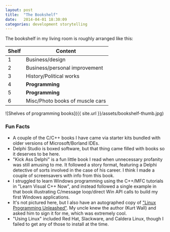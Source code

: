 ```yaml
---
layout: post
title:  "The Bookshelf"
date:   2014-04-01 18:30:09
categories: development storytelling
---
```


The bookshelf in my living room is roughly arranged like this:

| Shelf | Content |
| --- | --- |
| 1 | Business/design |
| 2 | Business/personal improvement |
| 3 | History/Political works |
| 4 | **Programming** |
| 5 | **Programming** |
| 6 | Misc/Photo books of muscle cars |

![Shelves of programming books]({{ site.url }}/assets/bookshelf-thumb.jpg)

### Fun Facts ###

* A couple of the C/C++ books I have came via starter kits bundled with older versions of Microsoft/Borland IDEs.
* Delphi Studio is boxed software, but that thing came filled with books so it deserves to be here.
* "Kick Ass Delphi" is a fun little book I read when unnecessary profanity was still amusing to me. It followed a story format, featuring  a Delphi detective of sorts involved in the case of his career. I think I made a couple of screensavers with info from this book.
* I struggled to learn Windows programming using the C++/MFC tutorials in "Learn Visual C++ Now", and instead followed a single example in that book illustrating C/message loop/direct Win API calls to build my first Windows applications.
* It's not pictured here, but I also have an autographed copy of ["Linux Programming Unleashed"](http://smile.amazon.com/Linux-Programming-Unleashed-Kurt-Wall/dp/0672320215/ref=la_B001IQZK00_1_4?s=books&ie=UTF8&qid=1396410006&sr=1-4). My uncle knew the author (Kurt Wall) and asked him to sign it for me, which was extremely cool.
* "Using Linux" included Red Hat, Slackware, and Caldera Linux, though I failed to get any of those to install at the time.